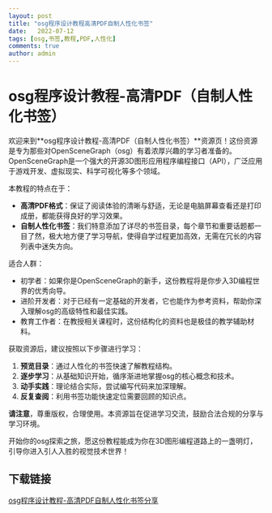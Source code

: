 ```yaml
---
layout: post
title: "osg程序设计教程高清PDF自制人性化书签"
date:   2022-07-12
tags: [osg,书签,教程,PDF,人性化]
comments: true
author: admin
---
```

# osg程序设计教程-高清PDF（自制人性化书签）

欢迎来到**osg程序设计教程-高清PDF（自制人性化书签）**资源页！这份资源是专为那些对OpenSceneGraph（osg）有着浓厚兴趣的学习者准备的。OpenSceneGraph是一个强大的开源3D图形应用程序编程接口（API），广泛应用于游戏开发、虚拟现实、科学可视化等多个领域。

本教程的特点在于：
- **高清PDF格式**：保证了阅读体验的清晰与舒适，无论是电脑屏幕查看还是打印成册，都能获得良好的学习效果。
- **自制人性化书签**：我们特意添加了详尽的书签目录，每个章节和重要话题都一目了然，极大地方便了学习导航，使得自学过程更加高效，无需在冗长的内容列表中迷失方向。
  
适合人群：
- 初学者：如果你是OpenSceneGraph的新手，这份教程将是你步入3D编程世界的优秀向导。
- 进阶开发者：对于已经有一定基础的开发者，它也能作为参考资料，帮助你深入理解osg的高级特性和最佳实践。
- 教育工作者：在教授相关课程时，这份结构化的资料也是极佳的教学辅助材料。

获取资源后，建议按照以下步骤进行学习：
1. **预览目录**：通过人性化的书签快速了解教程结构。
2. **逐步学习**：从基础知识开始，循序渐进地掌握osg的核心概念和技术。
3. **动手实践**：理论结合实际，尝试编写代码来加深理解。
4. **反复查阅**：利用书签功能快速定位需要回顾的知识点。

**请注意**，尊重版权，合理使用。本资源旨在促进学习交流，鼓励合法合规的分享与学习环境。

开始你的osg探索之旅，愿这份教程能成为你在3D图形编程道路上的一盏明灯，引导你进入引人入胜的视觉技术世界！

## 下载链接

[osg程序设计教程-高清PDF自制人性化书签分享](https://pan.quark.cn/s/289969d78490)